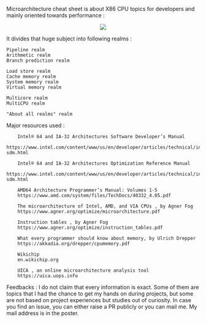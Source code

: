 Microarchitecture cheat sheet is about X86 CPU topics for developers and mainly oriented towards performance :

<p align="center">  
<img src="https://github.com/akhin/microarchitecture-cheatsheet/blob/main/snapshot.png">       
</p>

It divides that huge subject into following realms :
	
	Pipeline realm 
	Arithmetic realm 
	Branch prediction realm 
	
	Load store realm 
	Cache memory realm 
	System memory realm 
	Virtual memory realm 
	
	Multicore realm 
	MultiCPU realm 
	
	"About all realms" realm

Major resources used :

		Intel® 64 and IA-32 Architectures Software Developer’s Manual
		https://www.intel.com/content/www/us/en/developer/articles/technical/intel-sdm.html
		
		Intel® 64 and IA-32 Architectures Optimization Reference Manual
		https://www.intel.com/content/www/us/en/developer/articles/technical/intel-sdm.html

		AMD64 Architecture Programmer’s Manual: Volumes 1-5
		https://www.amd.com/system/files/TechDocs/40332_4.05.pdf
		
		The microarchitecture of Intel, AMD, and VIA CPUs , by Agner Fog
		https://www.agner.org/optimize/microarchitecture.pdf

		Instruction tables , by Agner Fog 
		https://www.agner.org/optimize/instruction_tables.pdf
		
		What every programmer should know about memory, by Ulrich Drepper
		https://akkadia.org/drepper/cpumemory.pdf
		
		Wikichip
		en.wikichip.org
		
		UICA , an online microarchitecture analysis tool
		https://uica.uops.info
		
Feedbacks : I do not claim that every information is exact. Some of them are topics that I had the chance to get my hands on during projects, but some are not based on project experiences but studies out of curiosity.
In case you find an issue, you can either raise a PR publicly or you can mail me. My mail address is in the poster.